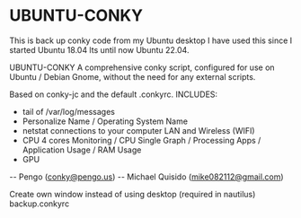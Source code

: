# UBUNTU-CONKY

This is back up conky code from my Ubuntu desktop
I have used this since I started Ubuntu 18.04 lts until now Ubuntu 22.04.

UBUNTU-CONKY
A comprehensive conky script, configured for use on
Ubuntu / Debian Gnome, without the need for any external scripts.

Based on conky-jc and the default .conkyrc.
INCLUDES:
- tail of /var/log/messages 
- Personalize Name / Operating System Name 
- netstat connections to your computer LAN and Wireless (WIFI)
- CPU 4 cores Monitoring / CPU Single Graph / Processing Apps / Application Usage / RAM Usage
- GPU

-- Pengo (conky@pengo.us)
-- Michael Quisido (mike082112@gmail.com)

Create own window instead of using desktop (required in nautilus)
backup.conkyrc
